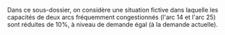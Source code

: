 Dans ce sous-dossier, on considère une situation fictive dans laquelle les capacités de deux arcs fréquemment congestionnés (l'arc 14 et l'arc 25) sont
réduites de 10%, à niveau de demande égal (à la demande actuelle).
